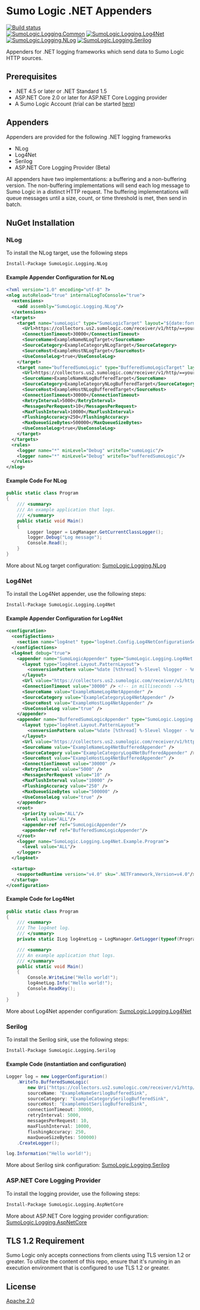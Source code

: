 # Sumo Logic .NET Appenders

[![Build status](https://ci.appveyor.com/api/projects/status/fnfnxdoanv5aux3f?svg=true)](https://ci.appveyor.com/project/bin3377/sumologic-net-appenders)<br />
[![SumoLogic.Logging.Common](https://img.shields.io/nuget/v/SumoLogic.Logging.Common.svg?label=SumoLogic.Logging.Common&logo=nuget&logoColor=C0C0C0)](https://www.nuget.org/packages/SumoLogic.Logging.Common/)
[![SumoLogic.Logging.Log4Net](https://img.shields.io/nuget/v/SumoLogic.Logging.Log4Net.svg?label=SumoLogic.Logging.Log4Net&logo=nuget&logoColor=C0C0C0)](https://www.nuget.org/packages/SumoLogic.Logging.Log4Net/)<br />
[![SumoLogic.Logging.NLog](https://img.shields.io/nuget/v/SumoLogic.Logging.NLog.svg?label=SumoLogic.Logging.NLog&logo=nuget&logoColor=C0C0C0)](https://www.nuget.org/packages/SumoLogic.Logging.NLog/)
[![SumoLogic.Logging.Serilog](https://img.shields.io/nuget/v/SumoLogic.Logging.Serilog.svg?label=SumoLogic.Logging.Serilog&logo=nuget&logoColor=C0C0C0)](https://www.nuget.org/packages/SumoLogic.Logging.Serilog/)

Appenders for .NET logging frameworks which send data to Sumo Logic HTTP sources.

## Prerequisites

- .NET 4.5 or later or .NET Standard 1.5
- ASP.NET Core 2.0 or later for ASP.NET Core Logging provider 
- A Sumo Logic Account (trial can be started [here](https://www.sumologic.com/))

## Appenders

Appenders are provided for the following .NET logging frameworks

- NLog
- Log4Net
- Serilog
- ASP.NET Core Logging Provider (Beta)

All appenders have two implementations: a buffering and a non-buffering version.
The non-buffering implementations will send each log message to Sumo Logic in a distinct HTTP request. The buffering
implementations will queue messages until a size, count, or time threshold is met, then send in batch.

## NuGet Installation

### NLog

To install the NLog target, use the following steps

```ps
Install-Package SumoLogic.Logging.NLog
```

#### Example Appender Configuration for NLog

```xml
<?xml version="1.0" encoding="utf-8" ?>
<nlog autoReload="true" internalLogToConsole="true">
  <extensions>
    <add assembly="SumoLogic.Logging.NLog"/>
  </extensions>
  <targets>
    <target name="sumoLogic" type="SumoLogicTarget"	layout="${date:format=yyyy-MM-dd HH\:mm\:ss.fff} ${level}, ${message}${exception:format=tostring}${newline}">
      <Url>https://collectors.us2.sumologic.com/receiver/v1/http/==your_endpoint_here==</Url>
      <ConnectionTimeout>30000</ConnectionTimeout>
      <SourceName>ExampleNameNLogTarget</SourceName>
      <SourceCategory>ExampleCategoryNLogTarget</SourceCategory>
      <SourceHost>ExampleHostNLogTarget</SourceHost>
      <UseConsoleLog>true</UseConsoleLog>
    </target>
    <target name="bufferedSumoLogic" type="BufferedSumoLogicTarget" layout="${date:format=yyyy-MM-dd HH\:mm\:ss.fff} ${level}, ${message}${exception:format=tostring}${newline}">
      <Url>https://collectors.us2.sumologic.com/receiver/v1/http/==your_endpoint_here==</Url>
      <SourceName>ExampleNameNLogBufferedTarget</SourceName>
      <SourceCategory>ExampleCategoryNLogBufferedTarget</SourceCategory>
      <SourceHost>ExampleHostNLogBufferedTarget</SourceHost>
      <ConnectionTimeout>30000</ConnectionTimeout>
      <RetryInterval>5000</RetryInterval>
      <MessagesPerRequest>10</MessagesPerRequest>
      <MaxFlushInterval>10000</MaxFlushInterval>
      <FlushingAccuracy>250</FlushingAccuracy>
      <MaxQueueSizeBytes>500000</MaxQueueSizeBytes>
      <UseConsoleLog>true</UseConsoleLog>
    </target>
  </targets>
  <rules>
    <logger name="*" minLevel="Debug" writeTo="sumoLogic"/>
    <logger name="*" minLevel="Debug" writeTo="bufferedSumoLogic"/>
  </rules>
</nlog>
```

#### Example Code For NLog

```csharp
public static class Program
{
    /// <summary>
    /// An example application that logs.
    /// </summary>
    public static void Main()
    {
        Logger logger = LogManager.GetCurrentClassLogger();
        logger.Debug("Log message");
        Console.Read();
    }
}
```

More about NLog target configuration: [SumoLogic.Logging.NLog](docs/sumologic.logging.nlog.md)

### Log4Net

To install the Log4Net appender, use the following steps:

```ps
Install-Package SumoLogic.Logging.Log4Net
```

#### Example Appender Configuration for Log4Net

```xml
<configuration>
  <configSections>
    <section name="log4net" type="log4net.Config.Log4NetConfigurationSectionHandler, log4net"/>
  </configSections>
  <log4net debug="true">
    <appender name="SumoLogicAppender" type="SumoLogic.Logging.Log4Net.SumoLogicAppender, SumoLogic.Logging.Log4Net">
      <layout type="log4net.Layout.PatternLayout">
        <conversionPattern value="%date [%thread] %-5level %logger - %message%newline"/>
      </layout>
      <Url value="https://collectors.us2.sumologic.com/receiver/v1/http/==your_endpoint_here==" />
      <ConnectionTimeout value="30000" /> <!-- in milliseconds -->
      <SourceName value="ExampleNameLog4NetAppender" />
      <SourceCategory value="ExampleCategoryLog4NetAppender" />
      <SourceHost value="ExampleHostLog4NetAppender" />
      <UseConsoleLog value="true" />
    </appender>
    <appender name="BufferedSumoLogicAppender" type="SumoLogic.Logging.Log4Net.BufferedSumoLogicAppender, SumoLogic.Logging.Log4Net">
      <layout type="log4net.Layout.PatternLayout">
        <conversionPattern value="%date [%thread] %-5level %logger - %message%newline"/>
      </layout>
      <Url value="https://collectors.us2.sumologic.com/receiver/v1/http/==your_endpoint_here==" />
      <SourceName value="ExampleNameLog4NetBufferedAppender" />
      <SourceCategory value="ExampleCategoryLog4NetBufferedAppender" />
      <SourceHost value="ExampleHostLog4NetBufferedAppender" />
      <ConnectionTimeout value="30000" />
      <RetryInterval value="5000" />
      <MessagesPerRequest value="10" />
      <MaxFlushInterval value="10000" />
      <FlushingAccuracy value="250" />
      <MaxQueueSizeBytes value="500000" />
      <UseConsoleLog value="true" />
    </appender>
    <root>
      <priority value="ALL"/>
      <level value="ALL"/>
      <appender-ref ref="SumoLogicAppender"/>
      <appender-ref ref="BufferedSumoLogicAppender"/>
    </root>
    <logger name="SumoLogic.Logging.Log4Net.Example.Program">
      <level value="ALL"/>
    </logger>
  </log4net>

  <startup>
    <supportedRuntime version="v4.0" sku=".NETFramework,Version=v4.0"/>
  </startup>
</configuration>
```

#### Example Code for Log4Net

```csharp
public static class Program
{
    /// <summary>
    /// The log4net log.
    /// </summary>
    private static ILog log4netLog = LogManager.GetLogger(typeof(Program));

    /// <summary>
    /// An example application that logs.
    /// </summary>
    public static void Main()
    {
        Console.WriteLine("Hello world!");
        log4netLog.Info("Hello world!");
        Console.ReadKey();
    }
}
```

More about Log4Net appender configuration: [SumoLogic.Logging.Log4Net](docs/sumologic.logging.log4net.md)

### Serilog

To install the Serilog sink, use the following steps:

```ps
Install-Package SumoLogic.Logging.Serilog
```

#### Example Code (instantiation and configuration)

```csharp
Logger log = new LoggerConfiguration()
    .WriteTo.BufferedSumoLogic(
        new Uri("https://collectors.us2.sumologic.com/receiver/v1/http/==your_endpoint_here=="),
        sourceName: "ExampleNameSerilogBufferedSink",
        sourceCategory: "ExampleCategorySerilogBufferedSink",
        sourceHost: "ExampleHostSerilogBufferedSink",
        connectionTimeout: 30000,
        retryInterval: 5000,
        messagesPerRequest: 10,
        maxFlushInterval: 10000,
        flushingAccuracy: 250,
        maxQueueSizeBytes: 500000)
    .CreateLogger();

log.Information("Hello world!");
```

More about Serilog sink configuration: [SumoLogic.Logging.Serilog](docs/sumologic.logging.serilog.md)

### ASP.NET Core Logging Provider

To install the logging provider, use the following steps:

```ps
Install-Package SumoLogic.Logging.AspNetCore
```

More about ASP.NET Core logging provider configuration: [SumoLogic.Logging.AspNetCore](docs/sumologic.logging.aspnetcore.md)

## TLS 1.2 Requirement

Sumo Logic only accepts connections from clients using TLS version 1.2 or greater. To utilize the content of this repo, ensure that it's running in an execution environment that is configured to use TLS 1.2 or greater.

## License

[Apache 2.0](LICENSE)
